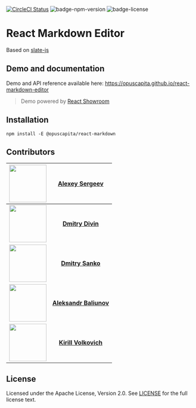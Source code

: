 [![CircleCI Status](https://circleci.com/gh/OpusCapita/react-markdown/tree/master.svg?style=shield&circle-token=:circle-token)](https://circleci.com/gh/OpusCapita/react-markdown-editor)
![badge-npm-version](https://img.shields.io/npm/v/@opuscapita/react-markdown-editor.svg) 
![badge-license](https://img.shields.io/github/license/OpusCapita/react-markdown-editor.svg)

# React Markdown Editor 

Based on [slate-js](https://github.com/ianstormtaylor/slate)

## Demo and documentation

Demo and API reference available here: https://opuscapita.github.io/react-markdown-editor

> Demo powered by [React Showroom](https://github.com/OpusCapita/react-showroom-client)

## Installation

`npm install -E @opuscapita/react-markdown`

## Contributors

| [<img src="https://avatars.githubusercontent.com/u/24603787?v=3" width="100px;"/>](https://github.com/asergeev-sc) | [**Alexey Sergeev**](https://github.com/asergeev-sc)     |
| :---: | :---: |
 [<img src="https://avatars.githubusercontent.com/u/24733803?v=3" width="100px;"/>](https://github.com/ddivin-sc) | [**Dmitry Divin**](https://github.com/ddivin-sc) |
 [<img src="https://avatars.githubusercontent.com/u/25082620?v=3" width="100px;"/>](https://github.com/dsanko-sc) | [**Dmitry Sanko**](https://github.com/dsanko-sc) |
  [<img src="https://avatars.githubusercontent.com/u/28590602?v=3" width="100px;"/>](https://github.com/abaliunov-sc) | [**Aleksandr Baliunov**](https://github.com/abaliunov-sc) |
| [<img src="https://avatars.githubusercontent.com/u/24652543?v=3" width="100px;"/>](https://github.com/kvolkovich-sc) | [**Kirill Volkovich**](https://github.com/kvolkovich-sc) |

## License

Licensed under the Apache License, Version 2.0. See [LICENSE](./LICENSE) for the full license text.
